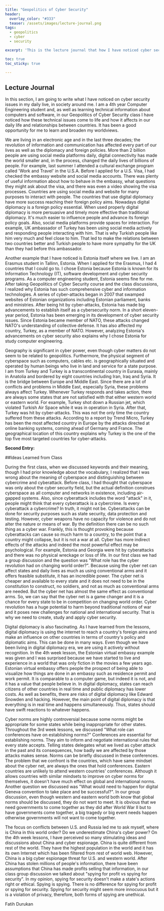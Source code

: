```yaml
---
title: "Geopolitics of Cyber Security"
header:
  overlay_color: "#333"
  teaser: /assets/images/lecture-journal.png
tags:
  - geopolitics
  - cyber
  - security

excerpt: 'This is the lecture journal that how I have noticed cyber security issues in my daily live, in society around me. In addition, interesting and new ideas learned from class, questions that came from the lectures, and additional thoughts regarding them.'

toc: true
toc_sticky: true

---
```


## Lecture Journal

In this section, I am going to write what I have noticed on cyber security issues in my daily live, in society around me. I am a 4th year Computer Engineering student and, as well as learning technical information about computers and software, in our Geopolitics of Cyber Security class I have noticed how these technical issues come to life and how it affects in our daily life and relationships between countries. It has been a good opportunity for me to learn and broaden my worldviews.

We are living in an electronic age and in the last three decades; the revolution of information and communication has affected every part of our lives as well as the diplomacy and foreign policies. More than 2 billion people are using social media platforms daily, digital connectivity has made the world smaller and, in the process, changed the daily lives of billions of people. For example, last summer I attended a cultural exchange program called 'Work and Travel' in the U.S.A. Before I applied for a U.S. Visa, I had checked the embassy website and social media accounts. There was plenty of useful information about how to behave in the embassy, what questions they might ask about the visa, and there was even a video showing the visa processes. Countries are using social media and website for many purposes to interact with people. The countries that use digital diplomacy have more success reaching their foreign policy aims. Nowadays digital diplomacy is a foreign policy essential. When used properly digital diplomacy is more persuasive and timely more effective than traditional diplomacy. It's much easier to influence people and advance its foreign policy goals. Also, social media platforms provide spaces for interaction. For example, UK ambassador of Turkey has been using social media actively and responding people interacting with him. That is why Turkish people like him very much and feel close to him. That led to make the relations between two countries better and Turkish people to have more sympathy for the UK than they had before this ambassador.

Another example that I have noticed is Estonia itself where we live. I am an Erasmus student in Tallinn, Estonia. When I applied for the Erasmus, I had 4 countries that I could go to. I chose Estonia because Estonia is known for its Information Technology (IT), software development and cyber security programs. As a computer engineering student, Estonia seems fine for me. After taking Geopolitics of Cyber Security course and the class discussions, I realized why Estonia has such comprehensive cyber and information technologies. A series of cyber-attacks began in 2007 that swamped websites of Estonian organizations including Estonian parliament, banks and ministries. After being hit by cyber-attacks, Estonia has made big advancements to establish itself as a cybersecurity norm. In a short eleven-year period, Estonia has been emerging in its development of cyber security issues. Since Estonia became member of NATO, these attacks changed NATO's understanding of collective defense. It has also affected my country, Turkey, as a member of NATO. However, analyzing Estonia's advancements on cyber security also explains why I chose Estonia for study computer engineering.

Geography is significant in cyber power, even though cyber matters do not seem to be related to geopolitics. Furthermore, the physical segment of cyberspace such as computers, cables etc. is geographically situated and operated by human beings who live in land and service for a state purpose. I am from Turkey and Turkey is a transcontinental country in Eurasia, mainly in Anatolia and bordered by eight countries including Iran, Iraq and Syria. It is the bridge between Europe and Middle East. Since there are a lot of conflicts and problems in Middle East, especially Syria, these problems always affect Turkey. Whenever Turkey responds and takes action, there are always some states that are not satisfied with that either western world or eastern world. For example, Turkey shot down a Russian jet, which violated Turkish Air Space while it was in operation in Syria. After that, Turkey was hit by cyber-attacks. This was not the only time the country suffered from these attacks. According to a report by Trend Micro, Turkey has been the most affected country in Europe by the attacks directed at online banking systems, coming ahead of Germany and France. The geographical location of this country explains why Turkey is the one of the top five most targeted countries for cyber-attacks.







**Second Entry:**


##Ideas Learned from Class

During the first class, when we discussed keywords and their meaning, though I had prior knowledge about the vocabulary, I realized that I was wrong about the meaning of cyberspace and distinguishing between cybercrime and cyberattack. Before class, I had thought that cyberspace was only about the cyber security field, but the actual definition construes cyberspace as all computer and networks in existence, including air-gapped systems. Also, since cyberattack includes the word "attack" in it, people might think that every cyberattack is a cybercrime. Is every cyberattack a cybercrime? In truth, it might not be. Cyberattacks can be done for security purposes such as state security, data protection and testing. However, cyber weapons have no capacity for violence and do not alter the nature or means of war. By the definition there can be no such thing as a cyber war. Frankly, this is thought provoking because cyberattacks can cause so much harm to a country, to the point that a country might collapse, but it is not a war at all. Cyber has more indirect effects of the attacks and indeed the most powerful effect may be psychological. For example, Estonia and Georgia were hit by cyberattacks and there was no physical wreckage or loss of life. In our first class we had a group discussion and the question was "What role has the cyber revolution had on changing world order?".  Because using the cyber net can affect states and daily lives as much as using conventional arms and it offers feasible substitute, it has an incredible power. The cyber net is cheaper and available to every state and it does not need to be in the constitution to construct, no soldiers, and not as much as conventional arms are needed. But the cyber net has almost the same effect as conventional arms. So, we can say that the cyber net is a game changer and it is a chance for every state to be in competition on changing world order. Cyber revolution has a huge potential to harm beyond traditional notions of war and it poses new challenges for national and international security. That is why we need to create, study and apply cyber security.

Digital diplomacy is also fascinating. As I have learned from the lessons, digital diplomacy is using the internet to reach a country's foreign aims and make an influence on other countries in terms of country's policy and diplomatic aims. This can be done in many ways. Even though we have been living in digital diplomacy era, we are using it actively without recognition. In the 4th week lesson, the Estonian virtual embassy example was given and I was
surprised because we have started to live and experience in a world that was only fiction in the movies a few years ago. Estonian virtual embassy offers people the prospect of being able to visualize how things are done in an embassy such as residence permit and work permit. It is comparable to a computer game, but indeed it is not, and it has a value that people believe in. In digital diplomacy, states can reach citizens of other countries in real time and public diplomacy has lower costs. As well as benefits, there are risks of digital diplomacy like Edward Snowden and hacking. However, the main point of digital diplomacy is that everything is in real time and happens simultaneously. Thus, states should have swift reactions to whatever happens.

Cyber norms are highly controversial because some norms might be appropriate for some states while being inappropriate for other states. Throughout the 3rd week lessons, we discussed "What role can conferences have on establishing norms?" Conferences are essential for establishing norms. They aim to inform and negotiate international rules that every state accepts. Telling states delegates what we lived as cyber attack in the past and its consequences, how badly we are affected by those attacks makes sense. Norms can be briefly discussed in these conferences. The problem that we confront is the countries, which have same mindset about the cyber net, are always the ones that hold conferences. Eastern countries are unlikely to attend western countries' conferences. Although it allows countries with similar mindsets to improve on cyber norms for themselves, it doesn't have much effect on global and international norms. Another question we discussed was "What would need to happen for digital Geneva convention to take place and be successful?".
In our group discussion, even though western and eastern world both know that global norms should be discussed, they do not want to meet. It is obvious that we need governments to come together as they did after World War II but to have governments come together, a big tragedy or big event needs happen otherwise governments will not want to come together.

The focus on conflicts between U.S. and Russia led me to ask myself, where is China in this world order? Do we underestimate China's cyber power? On the 4th week lessons, I have perceived so many stimulating ideas and discussions about China and cyber espionage. China is quite different from rest of the world. They have the highest population in the world and it has its own Internet which has been filtered from rest of world web. However, China is a big cyber espionage threat for U.S. and western world. After China has stolen millions of people's information, there have been assumptions that China has made profits selling that information, in our class group discussion we talked about "spying for profit vs spying for security". In my opinion, spying for security doesn't make a state's actions right or ethical. Spying is spying. There is no difference for spying for profit or spying for security. Spying for security might seem more innocuous but it is a violation of privacy, therefore, both forms of spying are unethical.


Fatih Durukan
